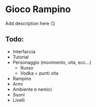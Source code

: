 # Gioco Rampino
Add description here 😏

## Todo:
- Interfaccia
- Tutorial
- Personaggio (movimento, vita, ecc...)
  - Russo 
  - Vodka = punti vita
- Rampino
- Armi
- Ambiente e nemici
- Suoni
- Livelli
